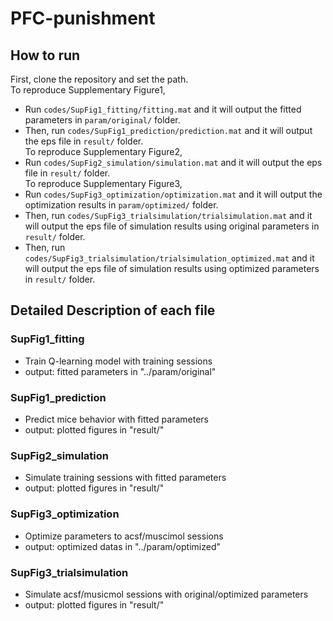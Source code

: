 # PFC-punishment
## How to run
First, clone the repository and set the path.  
To reproduce Supplementary Figure1,   
* Run `codes/SupFig1_fitting/fitting.mat` and it will output the fitted parameters in `param/original/` folder.   
* Then, run `codes/SupFig1_prediction/prediction.mat` and it will output the eps file in `result/` folder.  
To reproduce Supplementary Figure2,  
* Run `codes/SupFig2_simulation/simulation.mat` and it will output the eps file in `result/` folder.  
To reproduce Supplementary Figure3,  
* Run `codes/SupFig3_optimization/optimization.mat` and it will output the optimization results in `param/optimized/` folder.  
* Then, run `codes/SupFig3_trialsimulation/trialsimulation.mat` and it will output the eps file of simulation results using original parameters in `result/` folder.  
* Then, run `codes/SupFig3_trialsimulation/trialsimulation_optimized.mat` and it will output the eps file of simulation results using optimized parameters in `result/` folder.  

## Detailed Description of each file
### SupFig1_fitting
* Train Q-learning model with training sessions  
* output: fitted parameters in "../param/original"  
  
### SupFig1_prediction
* Predict mice behavior with fitted parameters  
* output: plotted figures in "result/"  
  
### SupFig2_simulation
* Simulate training sessions with fitted parameters  
* output: plotted figures in "result/"  

### SupFig3_optimization
* Optimize parameters to acsf/muscimol sessions  
* output: optimized datas in "../param/optimized"  
  
### SupFig3_trialsimulation
* Simulate acsf/musicmol sessions with original/optimized parameters  
* output: plotted figures in "result/"  

